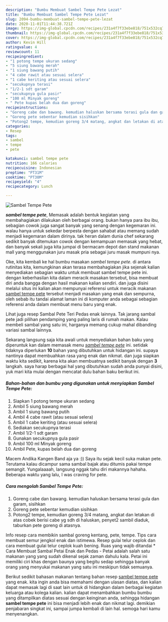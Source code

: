 ```yaml
---
description: "Bumbu Membuat Sambel Tempe Pete Lezat"
title: "Bumbu Membuat Sambel Tempe Pete Lezat"
slug: 2094-bumbu-membuat-sambel-tempe-pete-lezat
date: 2020-11-01T11:44:38.721Z
image: https://img-global.cpcdn.com/recipes/231a4f7f33ebe818/751x532cq70/sambel-tempe-pete-foto-resep-utama.jpg
thumbnail: https://img-global.cpcdn.com/recipes/231a4f7f33ebe818/751x532cq70/sambel-tempe-pete-foto-resep-utama.jpg
cover: https://img-global.cpcdn.com/recipes/231a4f7f33ebe818/751x532cq70/sambel-tempe-pete-foto-resep-utama.jpg
author: Kevin Hill
ratingvalue: 4
reviewcount: 11
recipeingredient:
- "1 potong tempe ukuran sedang"
- "5 siung bawang merah"
- "1 siung bawang putih"
- "4 cabe rawit atau sesuai selera"
- "1 cabe keriting atau sesuai selera"
- "secukupnya terasi"
- "1/2-1 sdt garam"
- "secukupnya gula pasir"
- "100 ml Minyak goreng"
- " Pete kupas belah dua dan goreng"
recipeinstructions:
- "Goreng cabe dan bawang. kemudian haluskan bersama terasi gula dan garam, sisihkan"
- "Goreng pete sebentar kemudian sisihkan"
- "Potong2 tempe, kemudian goreng 3/4 matang, angkat dan letakan di atas cobek berisi cabe yg sdh di haluskan, penyet2 sambil diaduk, taburkan pete goreng di atasnya."
categories:
- Resep
tags:
- sambel
- tempe
- pete

katakunci: sambel tempe pete 
nutrition: 166 calories
recipecuisine: Indonesian
preptime: "PT31M"
cooktime: "PT30M"
recipeyield: "4"
recipecategory: Lunch

---
```



![Sambel Tempe Pete](https://img-global.cpcdn.com/recipes/231a4f7f33ebe818/751x532cq70/sambel-tempe-pete-foto-resep-utama.jpg)

<b><i>sambel tempe pete</i></b>, Memasak adalah bentuk kegiatan yang membahagiakan dilakukan oleh berbagai orang. bukan hanya para ibu ibu, sebagian cowok juga sangat banyak yang senang dengan kegemaran ini. walau hanya untuk sekedar berpesta dengan sahabat atau memang sudah menjadi kegemaran dalam dirinya. tak heran dalam dunia chef sekarang sedikit banyak ditemukan cowok dengan kemampuan memasak yang hebat, dan banyak sekali juga kita jumpai di bermacam depot dan stand makanan mall yang menggunakan juru masak pria sebagai juru masak mumpuni nya.

Oke, kita kembali ke hal bumbu masakan <i>sambel tempe pete</i>. di antara rutinitas kita, kemungkinan akan terasa membahagiakan jika sejenak kalian menyediakan sebagian waktu untuk membuat sambel tempe pete ini. dengan keberhasilan kita dalam meracik masakan tersebut, bisa membuat diri anda bangga dengan hasil makanan kalian sendiri. dan juga disini melalui situs ini kalian akan mempunyai referensi untuk meracik makanan <u>sambel tempe pete</u> tersebut menjadi masakan yang enak dan sempurna, oleh sebab itu tandai alamat laman ini di komputer anda sebagai sebagian referensi anda dalam membuat menu baru yang enak.

Lihat juga resep Sambal Pete Teri Pedas enak lainnya. Tak jarang sambal pete jadi pilihan pendamping yang paling laris di rumah makan. Kalau membeli sambal yang satu ini, harganya memang cukup mahal dibanding variasi sambal lainnya.


Sekarang langsung saja kita awali untuk menyediakan bahan baku yang diperuntuk kan dalam memasak menu <u><i>sambel tempe pete</i></u> ini. setidak tidaknya diperlukan <b>10</b> bahan yang dibutuhkan untuk hidangan ini. supaya nantinya dapat membuahkan rasa yang enak dan nikmat. dan juga siapkan waktu kita sedikit, karena kita akan membuatnya sedikit banyak dengan <b>3</b> langkah. saya harap berbagai hal yang dibutuhkan sudah anda punyai disini, yuk mari kita mulai dengan mencatat dulu bahan baku berikut ini.

<!--inarticleads1-->

##### Bahan-bahan dan bumbu yang digunakan untuk menyiapkan Sambel Tempe Pete:

1. Siapkan 1 potong tempe ukuran sedang
1. Ambil 5 siung bawang merah
1. Ambil 1 siung bawang putih
1. Ambil 4 cabe rawit (atau sesuai selera)
1. Ambil 1 cabe keriting (atau sesuai selera)
1. Sediakan secukupnya terasi
1. Ambil 1/2-1 sdt garam
1. Gunakan secukupnya gula pasir
1. Ambil 100 ml Minyak goreng
1. Ambil  Pete, kupas belah dua dan goreng


Macem Andika Kangen Band aja ya :)) Saya itu sejak kecil suka makan pete. Terutama kalau dicampur sama sambal bajak atau ditumis pakai tempe semangit. Yungalaaaah, langsung nggak tahu diri makannya hahaha. Beberapa waktu yang lalu, I was craving for pete. 

<!--inarticleads2-->

##### Cara mengolah Sambel Tempe Pete:

1. Goreng cabe dan bawang. kemudian haluskan bersama terasi gula dan garam, sisihkan
1. Goreng pete sebentar kemudian sisihkan
1. Potong2 tempe, kemudian goreng 3/4 matang, angkat dan letakan di atas cobek berisi cabe yg sdh di haluskan, penyet2 sambil diaduk, taburkan pete goreng di atasnya.


Info resep cara membikin sambal goreng kentang, pete, tempe. Tips cara membuat semur jengkol enak dan istimewa. Resep gulai telur ceplok dan cara membuat gulai telur ceplok kuah bening. Ruas yang wajib ditandai * Cara Membuat Sambal Petai Enak dan Pedas - Petai adalah salah satu makanan yang yang sudah dikenal sejak zaman dahulu kala. Petai ini memiliki ciri khas dengan baunya yang begitu sedap sehingga banyak orang yang menyukai makanan yang satu ini meskipun tidak semuanya. 

Berikut sedikit bahasan makanan tentang bahan resep <u>sambel tempe pete</u> yang enak. kita ingin anda bisa memahami dengan ulasan diatas, dan kalian dapat memasak lagi di saat lain untuk di hidangkan dalam berbagai kegiatan keluarga atau kolega kalian. kalian dapat menambahkan bumbu bumbu yang ditampilkan diatas sesuai dengan keinginan anda, sehingga hidangan <b>sambel tempe pete</b> ini bisa menjadi lebih enak dan nikmat lagi. demikian penjabaran singkat ini, sampai jumpa kembali di lain hal. semoga hari kamu menyenangkan.
